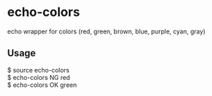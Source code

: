 echo-colors
===========

echo wrapper for colors (red, green, brown, blue, purple, cyan, gray)

## Usage
$ source echo-colors  
$ echo-colors NG red  
$ echo-colors OK green

